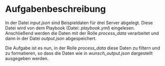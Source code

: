 # Aufgabenbeschreibung

In der Datei _input.json_ sind Beispieldaten für drei Server abgelegt. Diese Datei wird von dem Playbook (Datei: _playbook.yml_) eingelesen. Anschließend werden die Daten mit der Rolle _process_data_ verarbeitet und dann in der Datei _output.json_ abgespeichert.

Die Aufgabe ist es nun, in der Rolle _process_data_ diese Daten zu filtern und zu formatieren, so dass die Daten wie in _wunsch_output.json_ dargestellt ausgegeben werden.
